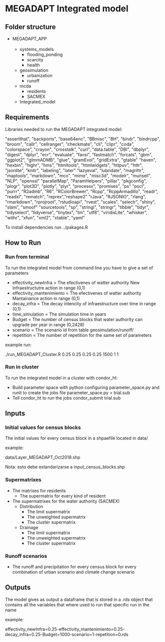 # MEGADAPT Integrated model

## Folder structure

* MEGADAPT_APP<br/><br/>
  * systems_models
    * flooding_ponding
    * scarcity
    * health
  * geosimulation
    * urbanization
    * runoff
  * mcda
    * residents
    * SACMEX
  * Integrated_model
    


## Requirements

Libraries needed to run the MEGADAPT integrated model:

"assertthat", "backports", "base64enc", "BBmisc", "BH", "bindr", "bindrcpp", "broom", "callr", "cellranger", "checkmate",
"cli", "clipr", "coda", "colorspace", "crayon", "crosstalk", "curl", "data.table", "DBI", "dbplyr", "digest", "dplyr", 
"ecr", "evaluate", "fansi", "fastmatch", "forcats", "gbm", "ggplot2", "glmmADMB", "glue", "gramEvol", "gridExtra", "gtable"
"haven", "hexbin", "highr", "hms", "htmltools", "htmlwidgets", "httpuv", "httr", "jsonlite", "knitr", "labeling", "later"
"lazyeval", "lubridate", "magrittr", "maptools", "markdown", "mco", "mime", "misc3d", "modelr", "munsell", "NLP", "openssl"
"parallelMap", "ParamHelpers", "pillar", "pkgconfig", "plogr", "plot3D", "plotly", "plyr", "processx", "promises", "ps"
"pscl", "purrr", "R2admb", "R6", "RColorBrewer", "Rcpp", "RcppArmadillo", "readr", "readxl", "rematch", "reprex","reshape2"
"rJava", "RJSONIO", "rlang", "rmarkdown", "rprojroot", "rstudioapi", "rvest", "scales", "selectr", "shiny", "slam", "smoof"
"sourcetools", "sp", "stringi", "stringr", "tibble", "tidyr", "tidyselect", "tidyverse", "tinytex", "tm", "utf8",
"viridisLite", "whisker", "withr", "xfun", "xml2", "xtable", "yaml"

To install dependencies run ../pakages.R

## How to Run

### Run from terminal

To run the integrated model from command line you have to give a set of parameters

- effectivity_newInfra = The efectivenes of watter authority New Infraestructutre action in range (0,1)
- effectivity_mantenimiento = The efectivenes of watter authority Mantainance action in range (0,1)
- decay_infra = The decay intencity of infraestructure over time in range (0,1)
- time_simulation = The simulation time in years
- Budget = The number of census blocks that water authority can upgrade per year in range (0,2428) 
- scenario = The scenario id from table geosimulation/runoff/
- repetition = The number of repetition for the same set of parameters

example run:

./run_MEGADAPT_Cluster.R 0.25 0.25 0.25 0.25 1500 1 1

### Run in cluster

To run the integrated model in a cluster with condor_ht:

- Build parameter space with python configuring parameter_space.py and runit to create the jobs file
      parameter_space.py > trial.sub
- Tell condor_ht to run the jobs
      condor_submit trial.sub
      

## Inputs

### Initial values for census blocks

The initial values for every census block in a shpaefile located in data/

example:

data/Layer_MEGADAPT_Oct2018.shp

Nota: esto debe estandarizarse a input_census_blocks.shp

### Supermatrixes 

* The matrixes for residents 
  * The supermatrix for every kind of resident
* The supermatrixes for the water authority (SACMEX) 
  * Distribution
    * The limit supermatrix 
    * The unweighted supermatrix 
    * The cluster supermatrix
  * Drainage
    * The limit supermatrix 
    * The unweighted supermatrix 
    * The cluster supermatrix
    
    
### Runoff scenarios

  * The runoff and precipitation for every census block for every combination of urban scenario and climate change scenario


## Outputs

The model gives as output a dataframe that is stored in a .rds object that contains all the variables that where used to run that specific run in the name

example:

effectivity_newInfra=0.25-effectivity_mantenimiento=0.25-decay_infra=0.25-Budget=1000-scenario=1-repetition=0.rds




